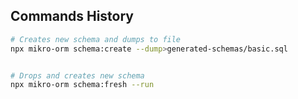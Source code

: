 ## Commands History
```bash
# Creates new schema and dumps to file
npx mikro-orm schema:create --dump>generated-schemas/basic.sql


# Drops and creates new schema
npx mikro-orm schema:fresh --run


```
